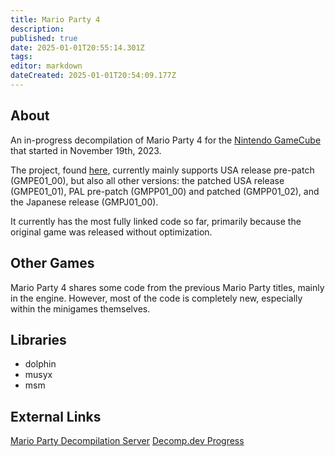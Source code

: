 ```yaml
---
title: Mario Party 4
description: 
published: true
date: 2025-01-01T20:55:14.301Z
tags: 
editor: markdown
dateCreated: 2025-01-01T20:54:09.177Z
---
```


## About
An in-progress decompilation of Mario Party 4 for the [Nintendo GameCube](/platforms/gamecube-wii) that started in November 19th, 2023.

The project, found [here](https://github.com/mariopartyrd/marioparty4), currently mainly supports USA release pre-patch (GMPE01_00), but also all other versions: the patched USA release (GMPE01_01), PAL pre-patch (GMPP01_00) and patched (GMPP01_02), and the Japanese release (GMPJ01_00).

It currently has the most fully linked code so far, primarily because the original game was released without optimization.

## Other Games
Mario Party 4 shares some code from the previous Mario Party titles, mainly in the engine. However, most of the code is completely new, especially within the minigames themselves.

## Libraries
- dolphin
- musyx
- msm

## External Links
[Mario Party Decompilation Server](https://discord.gg/T4faGveujK)
[Decomp.dev Progress](https://decomp.dev/mariopartyrd/marioparty4)